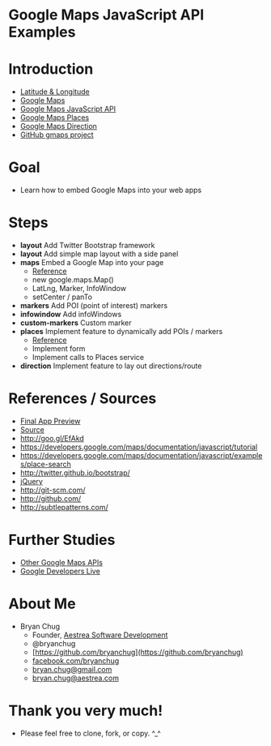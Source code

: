 Google Maps JavaScript API Examples
===================================

# Introduction

* [Latitude & Longitude](http://goo.gl/EfAkd)
* [Google Maps](http://maps.google.com)
* [Google Maps JavaScript API](https://developers.google.com/maps/documentation/javascript/)
* [Google Maps Places](https://developers.google.com/maps/documentation/javascript/places)
* [Google Maps Direction](https://developers.google.com/maps/documentation/directions/)
* [GitHub gmaps project](https://github.com/bryanchug/gmaps)

# Goal

* Learn how to embed Google Maps into your web apps

# Steps

* **layout** Add Twitter Bootstrap framework
* **layout** Add simple map layout with a side panel
* **maps** Embed a Google Map into your page
    * [Reference](https://developers.google.com/maps/documentation/javascript/tutorial)
    * new google.maps.Map()
    * LatLng, Marker, InfoWindow
    * setCenter / panTo
* **markers** Add POI (point of interest) markers
* **infowindow** Add infoWindows
* **custom-markers** Custom marker
* **places** Implement feature to dynamically add POIs / markers
    * [Reference](https://developers.google.com/maps/documentation/javascript/examples/place-search)
    * Implement form
    * Implement calls to Places service
* **direction** Implement feature to lay out directions/route

# References / Sources

* [Final App Preview](http://goo.gl/z3LfD)
* [Source](https://github.com/bryanchug/gmaps)
* http://goo.gl/EfAkd
* https://developers.google.com/maps/documentation/javascript/tutorial
* https://developers.google.com/maps/documentation/javascript/examples/place-search
* http://twitter.github.io/bootstrap/
* [jQuery](http://jquery.com)
* http://git-scm.com/
* http://github.com/
* http://subtlepatterns.com/

# Further Studies

* [Other Google Maps APIs](https://developers.google.com/maps/)
* [Google Developers Live](https://developers.google.com/live/)

# About Me

* Bryan Chug
    * Founder, [Aestrea Software Development](http://www.aestrea.com)
    * @bryanchug
    * [https://github.com/bryanchug](https://github.com/bryanchug)
    * [facebook.com/bryanchug](http://www.facebook.com/bryanchug)
    * [bryan.chug@gmail.com](mailto:bryan.chug@gmail.com)
    * [bryan.chug@aestrea.com](mailto:bryan.chug@aestrea.com)

# Thank you very much!

* Please feel free to clone, fork, or copy. ^_^

